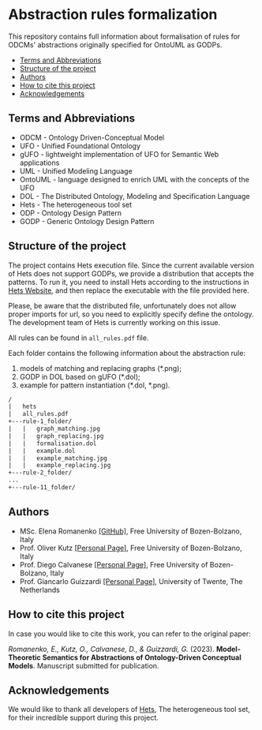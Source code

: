 # Abstraction rules formalization

This repository contains full information about formalisation of rules for ODCMs' abstractions originally specified for OntoUML as GODPs.  


- [Terms and Abbreviations](#terms-and-abbreviations)
- [Structure of the project](#structure-of-the-project)
- [Authors](#authors)
- [How to cite this project](#how-to-cite-this-project)
- [Acknowledgements](#acknowledgements)


## Terms and Abbreviations

- ODCM    - Ontology Driven-Conceptual Model
- UFO     - Unified Foundational Ontology
- gUFO    - lightweight implementation of UFO for Semantic Web applications
- UML     - Unified Modeling Language
- OntoUML - language designed to enrich UML with the concepts of the UFO
- DOL     - The Distributed Ontology, Modeling and Specification Language 
- Hets    - The heterogeneous tool set
- ODP     - Ontology Design Pattern
- GODP    - Generic Ontology Design Pattern


## Structure of the project

The project contains Hets execution file. Since the current available version of Hets does not support GODPs, we provide a distribution that accepts the patterns. To run it, you need to install Hets according to the instructions in [Hets Website](http://hets.eu/), and then replace the executable with the file provided here. 

Please, be aware that the distributed file, unfortunately does not allow proper imports for url, so you need to explicitly specify define the ontology. The development team of Hets is currently working on this issue. 

All rules can be found in `all_rules.pdf` file. 

Each folder contains the following information about the abstraction rule: 
1. models of matching and replacing graphs (*.png);
2. GODP in DOL based on gUFO (*.dol);
3. example for pattern instantiation (*.dol, *.png).

```txt
/
|   hets
|   all_rules.pdf
+---rule-1_folder/
|   |   graph_matching.jpg
|   |   graph_replacing.jpg
|   |   formalisation.dol
|   |   example.dol
|   |   example_matching.jpg
|   |   example_replacing.jpg
+---rule-2_folder/
...
+---rule-11_folder/
```


## Authors

- MSc. Elena Romanenko [[GitHub]](https://github.com/mozzherina), Free University of Bozen-Bolzano, Italy
- Prof. Oliver Kutz [[Personal Page]](http://www.inf.unibz.it/~okutz/), Free University of Bozen-Bolzano, Italy
- Prof. Diego Calvanese [[Personal Page]](https://www.inf.unibz.it/~calvanese/), Free University of Bozen-Bolzano, Italy
- Prof. Giancarlo Guizzardi [[Personal Page]](https://people.utwente.nl/g.guizzardi), University of Twente, The Netherlands


## How to cite this project

In case you would like to cite this work, you can refer to the original paper:

*Romanenko, E., Kutz, O., Calvanese, D., & Guizzardi, G.* (2023). **Model-Theoretic Semantics for Abstractions of Ontology-Driven Conceptual Models**. Manuscript submitted for publication.


## Acknowledgements
We would like to thank all developers of [Hets](http://hets.eu/), The heterogeneous tool set, for their incredible support during this project.

